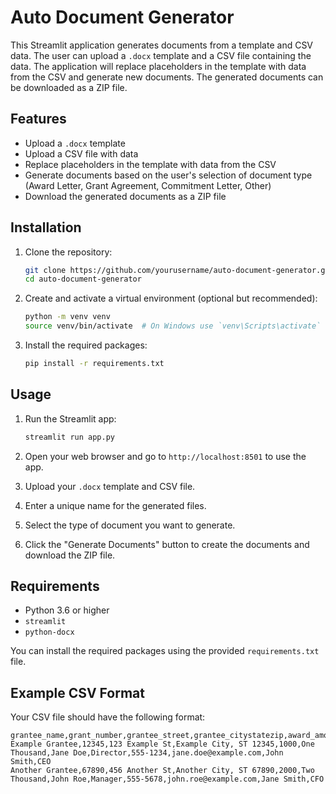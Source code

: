 # Auto Document Generator

This Streamlit application generates documents from a template and CSV data. The user can upload a `.docx` template and a CSV file containing the data. The application will replace placeholders in the template with data from the CSV and generate new documents. The generated documents can be downloaded as a ZIP file.

## Features

- Upload a `.docx` template
- Upload a CSV file with data
- Replace placeholders in the template with data from the CSV
- Generate documents based on the user's selection of document type (Award Letter, Grant Agreement, Commitment Letter, Other)
- Download the generated documents as a ZIP file

## Installation

1. Clone the repository:

    ```sh
    git clone https://github.com/yourusername/auto-document-generator.git
    cd auto-document-generator
    ```

2. Create and activate a virtual environment (optional but recommended):

    ```sh
    python -m venv venv
    source venv/bin/activate  # On Windows use `venv\Scripts\activate`
    ```

3. Install the required packages:

    ```sh
    pip install -r requirements.txt
    ```

## Usage

1. Run the Streamlit app:

    ```sh
    streamlit run app.py
    ```

2. Open your web browser and go to `http://localhost:8501` to use the app.

3. Upload your `.docx` template and CSV file.

4. Enter a unique name for the generated files.

5. Select the type of document you want to generate.

6. Click the "Generate Documents" button to create the documents and download the ZIP file.

## Requirements

- Python 3.6 or higher
- `streamlit`
- `python-docx`

You can install the required packages using the provided `requirements.txt` file.

## Example CSV Format

Your CSV file should have the following format:

```csv
grantee_name,grant_number,grantee_street,grantee_citystatezip,award_amount_numerical,convert_numbers_to_words,contact_name,contact_title,contact_number,contact_email,sig_name,sig_title
Example Grantee,12345,123 Example St,Example City, ST 12345,1000,One Thousand,Jane Doe,Director,555-1234,jane.doe@example.com,John Smith,CEO
Another Grantee,67890,456 Another St,Another City, ST 67890,2000,Two Thousand,John Roe,Manager,555-5678,john.roe@example.com,Jane Smith,CFO
